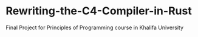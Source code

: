 # Rewriting-the-C4-Compiler-in-Rust
Final Project for Principles of Programming course in Khalifa University
